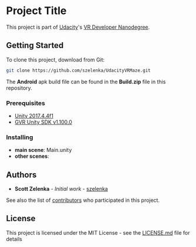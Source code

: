 # Project Title

This project is part of [Udacity](https://www.udacity.com "Udacity - Be in demand")'s [VR Developer Nanodegree](https://www.udacity.com/course/vr-developer-nanodegree--nd017).

## Getting Started

To clone this project, download from Git:
```bash
git clone https://github.com/szelenka/UdacityVRMaze.git
```

The **Android** apk build file can be found in the **Build.zip** file in this repository.

### Prerequisites

- [Unity 2017.4.4f1](https://unity3d.com/unity/qa/lts-releases)
- [GVR Unity SDK v1.100.0](https://github.com/googlevr/gvr-unity-sdk/tree/v1.100.0)

### Installing

- **main scene**: Main.unity
- **other scenes**:

## Authors

* **Scott Zelenka** - *Initial work* - [szelenka](https://github.com/szelenka)

See also the list of [contributors](https://github.com/szelenka/UdacityVRMaze/contributors) who participated in this project.

## License

This project is licensed under the MIT License - see the [LICENSE.md](LICENSE.md) file for details
